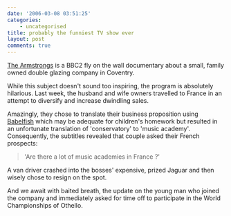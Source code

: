 ```yaml
---
date: '2006-03-08 03:51:25'
categories:
    - uncategorised
title: probably the funniest TV show ever
layout: post
comments: true
---
```


[The Armstrongs](http://www.bbc.co.uk/bbctwo/programmes/?id=armstrongs)
is a BBC2 fly on the wall documentary about a small, family owned double
glazing company in Coventry.

While this subject doesn't sound too inspiring, the program is
absolutely hilarious. Last week, the husband and wife owners travelled
to France in an attempt to diversify and increase dwindling sales.

Amazingly, they chose to translate their business proposition using
[Babelfish](http://babelfish.altavista.com/) which may be adequate for
children's homework but resulted in an unfortunate translation of
'conservatory' to 'music academy'. Consequently, the subtitles revealed
that couple asked their French prospects:

> 'Are there a lot of music academies in France ?'

A van driver crashed into the bosses' expensive, prized Jaguar and then
wisely chose to resign on the spot.

And we await with baited breath, the update on the young man who joined
the company and immediately asked for time off to participate in the
World Championships of Othello.
